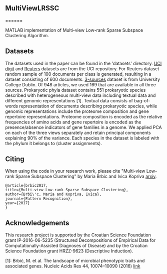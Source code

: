 ## MultiViewLRSSC
======

MATLAB implementation of Multi-view Low-rank Sparse Subspace Clustering Algorithm.

## Datasets

The datasets used in the paper can be found in the 'datasets' directory. [UCI digit](http://archive.ics.uci.edu/ml/datasets/Multiple+Features) and [Reuters](https://archive.ics.uci.edu/ml/datasets/Reuters+RCV1+RCV2+Multilingual,+Multiview+Text+Categorization+Test+collection#) datasets are from the UCI repository. For Reuters dataset random sample of 100 documents per class is generated, resulting in a dataset consisting of 600 documents. [3-sources](http://mlg.ucd.ie/datasets/3sources.html) dataset is from University College Dublin. Of 948 articles, we used 169 that are available in all three sources.
Prokaryotic phyla dataset contains 551 prokaryotic species described with heterogeneous multi-view data including textual data and different genomic representations [1]. Textual data consists of bag-of-words representation of documents describing prokaryotic species, while genomic representations include the proteome composition and gene repertoire representations. Proteome composition is encoded as the relative frequencies of amino acids and gene repertoire is encoded as the presence/absence indicators of gene families in a genome. We applied PCA on each of the three views separately and retain principal components explaining 90% of the variance. Each species in the dataset is labeled with the phylum it belongs to (cluster assignments).

## Citing

When using the code in your research work, please cite "Multi-view Low-rank Sparse Subspace Clustering" by Maria Brbic and Ivica Kopriva [arxiv](https://arxiv.org/abs/1708.08732).

    @article{brbic2017,
    title={Multi-view Low-rank Sparse Subspace Clustering},
    author={Brbi\'c, Maria and Kopriva, Ivica},
    journal={Pattern Recognition},
    year={2017}
    }

## Acknowledgements

This research project is supported by the Croatian Science Foundation grant IP-2016-06-5235 (Structured Decompositions of Empirical Data for 
Computationally-Assisted Diagnoses of Disease) and by the Croatian Science Foundation grant HRZZ-9623 (Descriptive Induction).


[1]: Brbić, M. et al. The landscape of microbial phenotypic traits and associated genes. Nucleic Acids Res 44, 10074–10090 (2016) [link](https://doi.org/10.1093/nar/gkw964)